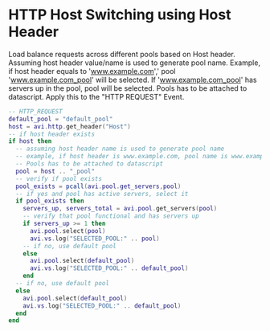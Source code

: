 # HTTP Host Switching using Host Header

Load balance requests across different pools based on Host header. Assuming host header value/name is used to generate pool name. Example, if host header equals to 'www.example.com',' pool 'www.example.com_pool' will be selected. If 'www.example.com_pool' has servers up in the pool, pool will be selected. Pools has to be attached to datascript. Apply this to the "HTTP REQUEST" Event.

```lua
-- HTTP_REQUEST
default_pool = "default_pool"
host = avi.http.get_header("Host")
-- if host header exists
if host then
  -- assuming host header name is used to generate pool name
  -- example, if host header is www.example.com, pool name is www.example.com_pool
  -- Pools has to be attached to datascript
  pool = host .. "_pool"
  -- verify if pool exists
  pool_exists = pcall(avi.pool.get_servers,pool)
  -- if yes and pool has active servers, select it
  if pool_exists then
    servers_up, servers_total = avi.pool.get_servers(pool)
    -- verify that pool functional and has servers up
    if servers_up >= 1 then
      avi.pool.select(pool)
      avi.vs.log("SELECTED_POOL:" .. pool)
    -- if no, use default pool
    else
      avi.pool.select(default_pool)
      avi.vs.log("SELECTED_POOL:" .. default_pool)
    end
  -- if no, use default pool
  else
    avi.pool.select(default_pool)
    avi.vs.log("SELECTED_POOL:" .. default_pool)
  end
end
```
